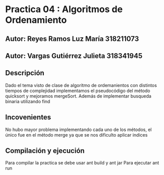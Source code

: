 # Practica 04 : Algoritmos de Ordenamiento
## Autor:  Reyes Ramos Luz María 318211073
## Autor: Vargas Gutiérrez Julieta 318341945

## Descripción

Dado el tema visto de clase de algoritmo de ordemanientos con distintos tiempos de complejidad
implementamos el pseudocódigo del método quicksort y mejoramos mergeSort. Además de implementar
busqueda binaria utilizando find

## Incovenientes

No hubo mayor problema implementando cada uno de los métodos, el único fue en el método merge ya 
que se nos dificulto aplicar indices

## Compilación y ejecución 
Para compilar la practica se debe usar ant build y ant jar
Para ejecutar ant run


